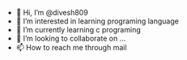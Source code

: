 - 👋 Hi, I’m @divesh809
- 👀 I’m interested in learning programing language 
- 🌱 I’m currently learning c programing 
- 💞️ I’m looking to collaborate on ...
- 📫 How to reach me through mail

<!---
divesh809/divesh809 is a ✨ special ✨ repository because its `README.md` (this file) appears on your GitHub profile.
You can click the Preview link to take a look at your changes.
--->
